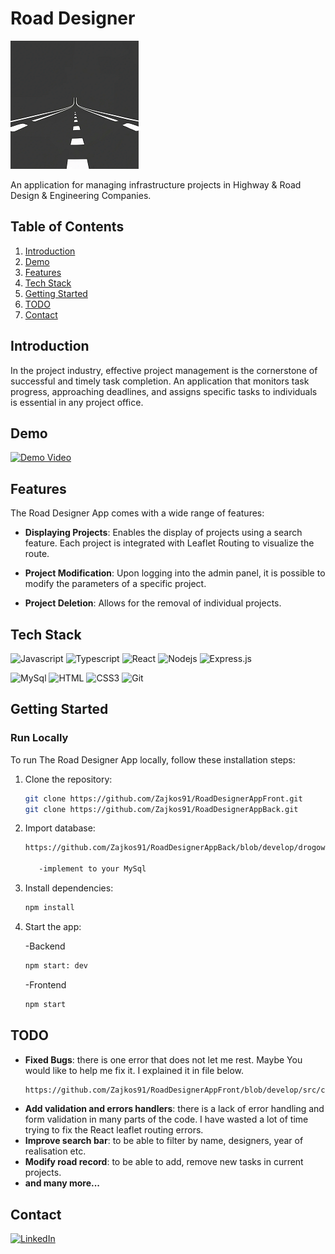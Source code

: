 # Road Designer

![RoadDesignerApp Logo](logo.png)

An application for managing infrastructure projects in Highway & Road Design & Engineering Companies.

## Table of Contents

1. [Introduction](#introduction)
2. [Demo](#demo)
3. [Features](#features)
4. [Tech Stack](#tech-stack)
5. [Getting Started](#getting-started)
6. [TODO](#todo)
7. [Contact](#contact)

## Introduction

In the project industry, effective project management is the cornerstone of successful and timely task completion. An application that monitors task progress, approaching deadlines, and assigns specific tasks to individuals is essential in any project office.

## Demo

[![Demo Video](https://img.youtube.com/vi/xPs4Cr-X3pY/0.jpg)](https://www.youtube.com/watch?v=xPs4Cr-X3pY)

## Features

The Road Designer App comes with a wide range of features:

- **Displaying Projects**: Enables the display of projects using a search feature. Each project is integrated with Leaflet Routing to visualize the route.

- **Project Modification**: Upon logging into the admin panel, it is possible to modify the parameters of a specific project.

- **Project Deletion**: Allows for the removal of individual projects.

## Tech Stack

![Javascript](https://img.shields.io/badge/Javascript-F0DB4F?style=for-the-badge&labelColor=black&logo=javascript&logoColor=F0DB4F)
![Typescript](https://img.shields.io/badge/Typescript-007acc?style=for-the-badge&labelColor=black&logo=typescript&logoColor=007acc)
![React](https://img.shields.io/badge/-React-61DBFB?style=for-the-badge&labelColor=black&logo=react&logoColor=61DBFB)
![Nodejs](https://img.shields.io/badge/Nodejs-3C873A?style=for-the-badge&labelColor=black&logo=node.js&logoColor=3C873A)
![Express.js](https://img.shields.io/badge/Express.js-000000?style=for-the-badge&logo=express&logoColor=white)

![MySql](https://shields.io/badge/MySQL-lightgrey?logo=mysql&style=plastic&logoColor=white&labelColor=blue)
![HTML](https://img.shields.io/badge/HTML5-E34F26?style=for-the-badge&logo=html5&logoColor=white)
![CSS3](https://img.shields.io/badge/CSS3-1572B6?style=for-the-badge&logo=css3&logoColor=white)
![Git](https://img.shields.io/badge/Git-F05032?style=for-the-badge&logo=git&logoColor=white)


## Getting Started

### Run Locally

To run The Road Designer App locally, follow these installation steps:

1. Clone the repository:

   ```bash
   git clone https://github.com/Zajkos91/RoadDesignerAppFront.git
   git clone https://github.com/Zajkos91/RoadDesignerAppBack.git
   ```

2. Import database:

   ```bash
   https://github.com/Zajkos91/RoadDesignerAppBack/blob/develop/drogowiec_roads.sql
   
      -implement to your MySql
    ```

3. Install dependencies:

   ```bash
   npm install
   ```

4. Start the app:

    -Backend
   ```bash
   npm start: dev
   ```
    -Frontend
   ```bash
   npm start
   ```

## TODO

- **Fixed Bugs**: there is one error that does not let me rest. Maybe You would like to help me fix it. I explained it in file below. 
    ```bash
   https://github.com/Zajkos91/RoadDesignerAppFront/blob/develop/src/components/Map/SingleRouteLine.tsx
    ```
- **Add validation and errors handlers**: there is a lack of error handling and form validation in many parts of the code. I have wasted a lot of time trying to fix the React leaflet routing errors.   
- **Improve search bar**: to be able to filter by name, designers, year of realisation etc.
- **Modify road record**: to be able to add, remove new tasks in current projects.
- **and many more...**

## Contact

[![LinkedIn](https://img.shields.io/badge/LinkedIn-Profile-informational?style=social&logo=linkedin)](https://www.linkedin.com/in/pzajkowski91/)

